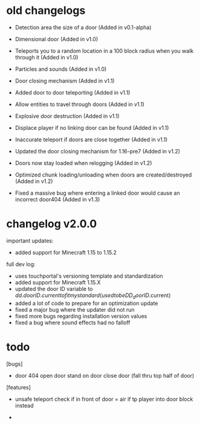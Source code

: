 # old changelogs
- Detection area the size of a door (Added in v0.1-alpha)

- Dimensional door (Added in v1.0)
- Teleports you to a random location in a 100 block radius when you walk through it (Added in v1.0)
- Particles and sounds (Added in v1.0)

- Door closing mechanism (Added in v1.1)
- Added door to door teleporting (Added in v1.1)
- Allow entities to travel through doors (Added in v1.1)
- Explosive door destruction (Added in v1.1)
- Displace player if no linking door can be found (Added in v1.1)
- Inaccurate teleport if doors are close together (Added in v1.1)

- Updated the door closing mechanism for 1.16-pre7 (Added in v1.2)
- Doors now stay loaded when relogging (Added in v1.2)
- Optimized chunk loading/unloading when doors are created/destroyed (Added in v1.2)

- Fixed a massive bug where entering a linked door would cause an incorrect door404 (Added in v1.3)


# changelog v2.0.0

important updates:

+ added support for Minecraft 1.15 to 1.15.2



full dev log:

+ uses touchportal's versioning template and standardization
+ added support for Minecraft 1.15.X
+ updated the door ID variable to $dd.doorID.current to fit my standard (used to be DD_doorID.$current)
+ added a lot of code to prepare for an optimization update
+ fixed a major bug where the updater did not run
+ fixed more bugs regarding installation version values
+ fixed a bug where sound effects had no falloff



# todo

[bugs]

- door 404
open door
stand on door
close door
(fall thru top half of door)


[features]

- unsafe teleport check
if in front of door = air
if
tp player into door block instead






-
